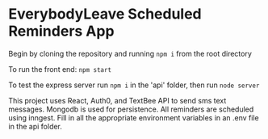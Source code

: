 # EverybodyLeave Scheduled Reminders App

Begin by cloning the repository and running `npm i` from the root directory 

To run the front end: `npm start` 

To test the express server run `npm i` in the 'api' folder, then run `node server`

This project uses React, Auth0, and TextBee API to send sms text messages.  Mongodb is used for persistence.   All reminders are scheduled using inngest. Fill in all the appropriate environment variables in an .env file in the api folder.







